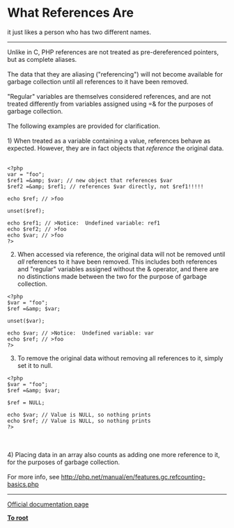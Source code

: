 # What References Are



it just likes a person who has two different names.  

---

Unlike in C, PHP references are not treated as pre-dereferenced pointers, but as complete aliases.<br><br>The data that they are aliasing ("referencing") will not become available for garbage collection until all references to it have been removed. <br><br>"Regular" variables are themselves considered references, and are not treated differently from variables assigned using =&amp; for the purposes of garbage collection.<br><br>The following examples are provided for clarification.<br><br>1) When treated as a variable containing a value, references behave as expected. However, they are in fact objects that *reference* the original data.<br><br>

```
<?php 
var = "foo";
$ref1 =&amp; $var; // new object that references $var
$ref2 =&amp; $ref1; // references $var directly, not $ref1!!!!!

echo $ref; // >foo

unset($ref);

echo $ref1; // >Notice:  Undefined variable: ref1
echo $ref2; // >foo
echo $var; // >foo
?>
```


2) When accessed via reference, the original data will not be removed until *all* references to it have been removed. This includes both references and "regular" variables assigned without the &amp; operator, and there are no distinctions made between the two for the purpose of garbage collection.



```
<?php 
$var = "foo";
$ref =&amp; $var;

unset($var);

echo $var; // >Notice:  Undefined variable: var
echo $ref; // >foo
?>
```


3) To remove the original data without removing all references to it, simply set it to null.



```
<?php 
$var = "foo";
$ref =&amp; $var;

$ref = NULL;

echo $var; // Value is NULL, so nothing prints
echo $ref; // Value is NULL, so nothing prints
?>
```
<br><br>4) Placing data in an array also counts as adding one more reference to it, for the purposes of garbage collection.<br><br>For more info, see http://php.net/manual/en/features.gc.refcounting-basics.php  

---

[Official documentation page](https://www.php.net/manual/en/language.references.whatare.php)

**[To root](/README.md)**